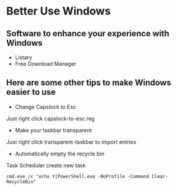 # Better Use Windows 

## Software to enhance your experience with Windows 
- Listary
- Free Download Manager

## Here are some other tips to make Windows easier to use 
- Change Capslock to Esc

Just right click capslock-to-esc.reg
- Make your taskbar transparent

Just right click transparent-taskbar to import entries
- Automatically empty the recycle bin

Task Scheduler create new task
```
cmd.exe /c "echo Y|PowerShell.exe -NoProfile -Command Clear-RecycleBin"
```